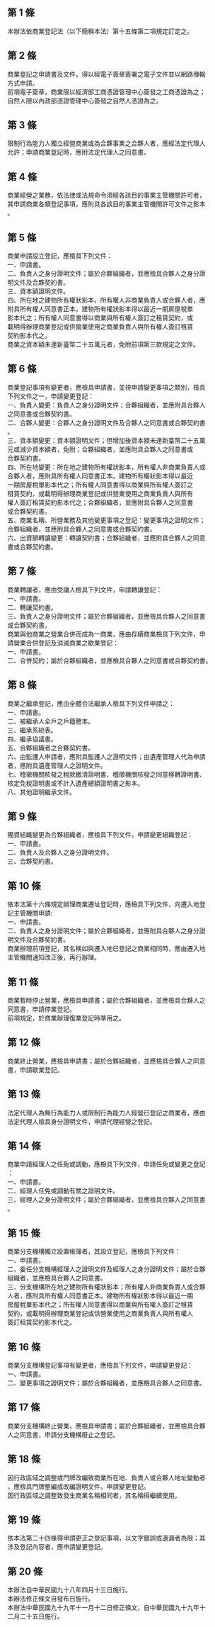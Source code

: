 第 1 條
-------
本辦法依商業登記法（以下簡稱本法）第十五條第二項規定訂定之。

第 2 條
-------
商業登記之申請書及文件，得以經電子簽章簽署之電子文件並以網路傳輸  
方式申請。  
前項電子簽章，商業限以經濟部工商憑證管理中心簽發之工商憑證為之；  
自然人限以內政部憑證管理中心簽發之自然人憑證為之。

第 3 條
-------
限制行為能力人獨立經營商業或為合夥事業之合夥人者，應經法定代理人  
允許；申請商業登記時，應附法定代理人之同意書。

第 4 條
-------
商業經營之業務，依法律或法規命令須經各該目的事業主管機關許可者，  
其申請商業各類登記事項，應附具各該目的事業主管機關許可文件之影本  
。

第 5 條
-------
商業申請設立登記，應檢具下列文件：  
一、申請書。  
二、負責人之身分證明文件；屬於合夥組織者，並應檢具合夥人之身分證  
    明文件及合夥契約書。  
三、資本額證明文件。  
四、所在地之建物所有權狀影本，所有權人非商業負責人或合夥人者，應  
    附具所有權人同意書正本。建物所有權狀影本得以最近一期房屋稅單  
    影本代之；所有權人同意書得以商業與所有權人簽訂之租賃契約，或  
    載明得辦理商業登記或供營業使用之商業負責人與所有權人簽訂租賃  
    契約影本代之。  
商業之資本額未達新臺幣二十五萬元者，免附前項第三款規定之文件。

第 6 條
-------
商業登記事項有變更者，應檢具申請書，並視申請變更事項之類別，檢具  
下列文件之一，申請變更登記：  
一、負責人變更：負責人之身分證明文件；合夥組織者，並應附具合夥人  
    之同意書或合夥契約書。  
二、合夥人變更：合夥人之身分證明文件及合夥人之同意書或合夥契約書  
    。  
三、資本額變更：資本額證明文件；但增加後資本額未達新臺幣二十五萬  
    元或減少資本額者，免附；合夥組織者，並應附具合夥人之同意書或  
    合夥契約書。  
四、所在地變更：所在地之建物所有權狀影本，所有權人非商業負責人或  
    合夥人者，應附具所有權人同意書正本。建物所有權狀影本得以最近  
    一期房屋稅單影本代之；所有權人同意書得以商業與所有權人簽訂之  
    租賃契約，或載明得辦理商業登記或供營業使用之商業負責人與所有  
    權人簽訂租賃契約影本代之；合夥組織者，並應附具合夥人之同意書  
    或合夥契約書。  
五、商業名稱、所營業務及其他變更事項之登記：變更事項之證明文件；  
    合夥組織者，並應附具合夥人之同意書或合夥契約書。  
六、出資額轉讓變更：轉讓契約書；合夥組織者，並應附具合夥人之同意  
    書或合夥契約書。

第 7 條
-------
商業轉讓者，應由受讓人檢具下列文件，申請轉讓登記：  
一、申請書。  
二、轉讓契約書。  
三、負責人之身分證明文件；屬於合夥組織者，並應檢具合夥人之同意書  
    或合夥契約書。  
商業與他商業之營業合併而成為一商業，應由存續商業檢具下列文件，申  
請營業合併登記及消滅商業之歇業登記：  
一、申請書。  
二、合併契約；屬於合夥組織者，並應檢具合夥人之同意書或合夥契約書。

第 8 條
-------
商業之繼承登記，應由全體合法繼承人檢具下列文件申請之：  
一、申請書。  
二、被繼承人全戶之戶籍謄本。  
三、繼承系統表。  
四、繼承協議書。  
五、合夥組織者之合夥契約書。  
六、由監護人申請者，應附具監護人之證明文件；由遺產管理人代為申請  
    者，應附具遺產管理人之證明文件。  
七、稽徵機關核發之稅款繳清證明書、稽徵機關核發之同意移轉證明書、  
    核定免稅證明書或不計入遺產總額證明書之影本。  
八、其他證明繼承文件。

第 9 條
-------
獨資組織變更為合夥組織者，應檢具下列文件，申請變更組織登記：  
一、申請書。  
二、負責人及合夥人之身分證明文件。  
三、合夥契約書。

第 10 條
--------
依本法第十六條規定辦理商業遷址登記時，應檢具下列文件，向遷入地登  
記主管機關申請:  
一、申請書。  
二、負責人之身分證明文件；屬於合夥組織者，並應附具合夥人之身分證  
    明文件及合夥契約書。  
商業辦理前項登記，其名稱如與遷入地已登記之商業相同時，應由遷入地  
主管機關通知改正後，再行辦理。

第 11 條
--------
商業暫時停止營業，應檢具申請書；屬於合夥組織者，並應檢具合夥人之  
同意書，申請停業登記。  
前項規定，於商業辦理復業登記時準用之。

第 12 條
--------
商業終止營業，應檢具申請書；屬於合夥組織者，並應檢具合夥人之同意  
書，申請歇業登記。

第 13 條
--------
法定代理人為無行為能力人或限制行為能力人經營已登記之商業者，應由  
法定代理人檢具身分證明文件，申請代理經營之登記。

第 14 條
--------
商業申請經理人之任免或調動，應檢具下列文件，申請任免或變更之登記  
：  
一、申請書。  
二、經理人任免或調動有關之證明文件。  
三、經理人之身分證明文件；屬於合夥組織者，並應檢具合夥人之同意書  
    。

第 15 條
--------
商業分支機構獨立設置帳簿者，其設立登記，應檢具下列文件：  
一、申請書。  
二、委任分支機構經理人之證明文件及經理人之身分證明文件；屬於合夥  
    組織者，並應檢具合夥人之同意書。  
三、分支機構所在地之建物所有權狀影本；所有權人非商業負責人或合夥  
    人者，應附具所有權人同意書正本。建物所有權狀影本得以最近一期  
    房屋稅單影本代之；所有權人同意書得以商業與所有權人簽訂之租賃  
    契約，或載明得辦理商業登記或供營業使用之商業負責人與所有權人  
    簽訂租賃契約影本代之。

第 16 條
--------
商業分支機構登記事項有變更者，應檢具下列文件，申請變更登記：  
一、申請書。  
二、變更事項之證明文件；屬於合夥組織者，並應檢具合夥人之同意書。

第 17 條
--------
商業分支機構終止營業，應檢具申請書；屬於合夥組織者，並應檢具合夥  
人之同意書，申請分支機構廢止之登記。

第 18 條
--------
因行政區域之調整或門牌改編致商業所在地、負責人或合夥人地址變動者  
，應檢具門牌整編或改編證明文件，申請變更登記。  
因行政區域之調整致發生商業名稱相同者，其名稱得繼續使用。

第 19 條
--------
依本法第二十四條得申請更正之登記事項，以文字錯誤或遺漏者為限；其  
涉及登記內容者，應申請變更登記。

第 20 條
--------
本辦法自中華民國九十八年四月十三日施行。  
本辦法修正條文自發布日施行。  
本辦法中華民國九十九年十一月十二日修正條文，自中華民國九十九年十  
二月二十五日施行。

